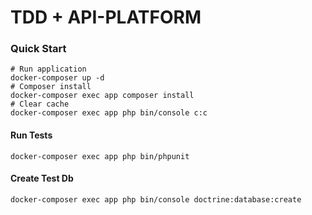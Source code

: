 # TDD + API-PLATFORM

### Quick Start

```docker
# Run application
docker-composer up -d
# Composer install
docker-composer exec app composer install
# Clear cache
docker-composer exec app php bin/console c:c
```
#### Run Tests
```phpunit 
docker-composer exec app php bin/phpunit
```

#### Create Test Db
```phpunit 
docker-composer exec app php bin/console doctrine:database:create
```